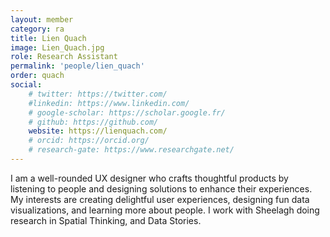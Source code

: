 ```yaml
---
layout: member
category: ra
title: Lien Quach
image: Lien_Quach.jpg
role: Research Assistant
permalink: 'people/lien_quach'
order: quach
social:
    # twitter: https://twitter.com/
    #linkedin: https://www.linkedin.com/
    # google-scholar: https://scholar.google.fr/
    # github: https://github.com/
    website: https://lienquach.com/
    # orcid: https://orcid.org/
    # research-gate: https://www.researchgate.net/
---
```


I am a well-rounded UX designer who crafts thoughtful products by listening to people and designing solutions to enhance their experiences. My interests are creating delightful user experiences, designing fun data visualizations, and learning more about people. I work with Sheelagh doing research in Spatial Thinking, and Data Stories.
